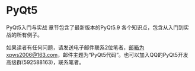 # PyQt5
PyQt5入门与实战
章节包含了最新版本的PyQt5.9 各个知识点，包含从入门到实战的所有例子。

如果读者有任何问题，请发送电子邮件联系2位笔者，邮箱为xpws2006@163.com，邮件主题为“PyQt5代码”。也可以加入QQ的PyQt5开发高级群(592588163)，联系笔者。